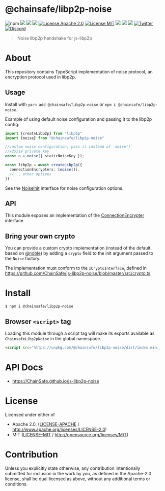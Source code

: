# @chainsafe/libp2p-noise

![npm](https://img.shields.io/npm/v/@chainsafe/libp2p-noise)
[![](https://img.shields.io/github/actions/workflow/status/ChainSafe/js-libp2p-noise/js-test-and-release.yml?branch=master)](https://github.com/ChainSafe/js-libp2p-noise/actions)
[![](https://img.shields.io/badge/project-libp2p-yellow.svg?style=flat-square)](https://libp2p.io/)
![](https://img.shields.io/github/issues-raw/ChainSafe/js-libp2p-noise)
[![License Apache 2.0](https://img.shields.io/badge/License-Apache%202.0-blue.svg)](https://opensource.org/licenses/Apache-2.0)
[![License MIT](https://img.shields.io/badge/License-MIT-yellow.svg)](https://opensource.org/licenses/MIT)
![](https://img.shields.io/badge/npm-%3E%3D7.0.0-orange.svg?style=flat-square)
![](https://img.shields.io/badge/Node.js-%3E%3D16.0.0-orange.svg?style=flat-square)
![](https://img.shields.io/badge/browsers-last%202%20versions%2C%20not%20ie%20%3C%3D11-orange)
[![Twitter](https://img.shields.io/twitter/follow/ChainSafeth.svg?label=Twitter)](https://twitter.com/ChainSafeth)
[![Discord](https://img.shields.io/discord/593655374469660673.svg?label=Discord\&logo=discord)](https://discord.gg/Q6A3YA2)

> Noise libp2p handshake for js-libp2p

# About

<!--

!IMPORTANT!

Everything in this README between "# About" and "# Install" is automatically
generated and will be overwritten the next time the doc generator is run.

To make changes to this section, please update the @packageDocumentation section
of src/index.js or src/index.ts

To experiment with formatting, please run "npm run docs" from the root of this
repo and examine the changes made.

-->

This repository contains TypeScript implementation of noise protocol, an encryption protocol used in libp2p.

## Usage

Install with `yarn add @chainsafe/libp2p-noise` or `npm i @chainsafe/libp2p-noise`.

Example of using default noise configuration and passing it to the libp2p config:

```ts
import {createLibp2p} from "libp2p"
import {noise} from "@chainsafe/libp2p-noise"

//custom noise configuration, pass it instead of `noise()`
//x25519 private key
const n = noise({ staticNoiseKey });

const libp2p = await createLibp2p({
  connectionEncrypters: [noise()],
  //... other options
})
```

See the [NoiseInit](https://github.com/ChainSafe/js-libp2p-noise/blob/master/src/noise.ts#L22-L30) interface for noise configuration options.

## API

This module exposes an implementation of the [ConnectionEncrypter](https://libp2p.github.io/js-libp2p/interfaces/_libp2p_interface.ConnectionEncrypter.html) interface.

## Bring your own crypto

You can provide a custom crypto implementation (instead of the default, based on [@noble](https://paulmillr.com/noble/)) by adding a `crypto` field to the init argument passed to the `Noise` factory.

The implementation must conform to the `ICryptoInterface`, defined in <https://github.com/ChainSafe/js-libp2p-noise/blob/master/src/crypto.ts>

# Install

```console
$ npm i @chainsafe/libp2p-noise
```

## Browser `<script>` tag

Loading this module through a script tag will make its exports available as `ChainsafeLibp2pNoise` in the global namespace.

```html
<script src="https://unpkg.com/@chainsafe/libp2p-noise/dist/index.min.js"></script>
```

# API Docs

- <https://ChainSafe.github.io/js-libp2p-noise>

# License

Licensed under either of

- Apache 2.0, ([LICENSE-APACHE](https://github.com/ChainSafe/js-libp2p-noise/LICENSE-APACHE) / <http://www.apache.org/licenses/LICENSE-2.0>)
- MIT ([LICENSE-MIT](https://github.com/ChainSafe/js-libp2p-noise/LICENSE-MIT) / <http://opensource.org/licenses/MIT>)

# Contribution

Unless you explicitly state otherwise, any contribution intentionally submitted for inclusion in the work by you, as defined in the Apache-2.0 license, shall be dual licensed as above, without any additional terms or conditions.
